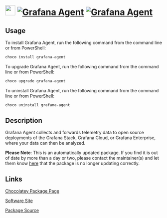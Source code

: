 ﻿# <img src="https://cdn.jsdelivr.net/gh/mkevenaar/chocolatey-packages@b3faf99e19313ecb817ca631f3c8c4b301ee13c8/icons/grafana-agent.png" width="32" height="32"/> [![Grafana Agent](https://img.shields.io/chocolatey/v/grafana-agent.svg?label=Grafana+Agent)](https://community.chocolatey.org/packages/grafana-agent) [![Grafana Agent](https://img.shields.io/chocolatey/dt/grafana-agent.svg)](https://community.chocolatey.org/packages/grafana-agent)

## Usage

To install Grafana Agent, run the following command from the command line or from PowerShell:

```powershell
choco install grafana-agent
```

To upgrade Grafana Agent, run the following command from the command line or from PowerShell:

```powershell
choco upgrade grafana-agent
```

To uninstall Grafana Agent, run the following command from the command line or from PowerShell:

```powershell
choco uninstall grafana-agent
```

## Description

Grafana Agent collects and forwards telemetry data to open source deployments of the Grafana Stack, Grafana Cloud, or Grafana Enterprise, where your data can then be analyzed.

**Please Note**: This is an automatically updated package. If you find it is
out of date by more than a day or two, please contact the maintainer(s) and
let them know [here](https://github.com/mkevenaar/chocolatey-packages/issues) that the package is no longer updating correctly.


## Links

[Chocolatey Package Page](https://community.chocolatey.org/packages/grafana-agent)

[Software Site](https://github.com/grafana/agent)

[Package Source](https://github.com/mkevenaar/chocolatey-packages/tree/master/automatic/grafana-agent)

